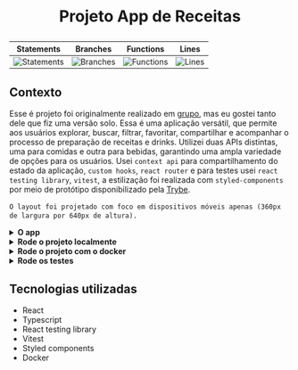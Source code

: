 # <p align="center">Projeto App de Receitas</p>

<div align="center">
  
| Statements                  | Branches                | Functions                 | Lines                |
| --------------------------- | ----------------------- | ------------------------- | -------------------- |
| ![Statements](https://img.shields.io/badge/Coverage-95.15%25-brightgreen.svg) | ![Branches](https://img.shields.io/badge/Coverage-84.69%25-yellow.svg) | ![Functions](https://img.shields.io/badge/Coverage-91.66%25-brightgreen.svg) | ![Lines](https://img.shields.io/badge/Coverage-95.15%25-brightgreen.svg)    |

</div>

## Contexto

Esse é projeto foi originalmente realizado em [grupo](https://github.com/mairess/project-recipes-app-ts), mas eu gostei tanto dele que fiz uma versão solo. Essa é uma aplicação versátil, que permite aos usuários explorar, buscar, filtrar, favoritar, compartilhar e acompanhar o processo de preparação de receitas e drinks. Utilizei duas APIs distintas, uma para comidas e outra para bebidas, garantindo uma ampla variedade de opções para os usuários. Usei `context api` para compartilhamento do estado da aplicação, `custom hooks`, `react router` e para testes usei `react testing library`, `vitest`, a estilização foi realizada com `styled-components` por meio de protótipo disponibilizado pela [Trybe](https://betrybe.com).

```
O layout foi projetado com foco em dispositivos móveis apenas (360px de largura por 640px de altura).
```

<details>

<summary><strong>O app</strong></summary><br>

![App meals page](app-meals-page.png)

</details>

<details>

<summary><strong>Rode o projeto localmente</strong></summary><br>

> ⚠️ É preciso ter o [Node](https://nodejs.org/en) instalado em sua máquina.

Primeiro, clone o repositório:

```SEHLL
git clone git@github.com:mairess/project-recipes-app-ts-v2.git
```

Instale as dependências:

```SEHLL
npm install
```

Inicie o vite server:

```SEHLL
npm run dev
```

</details>

<details>

<summary><strong>Rode o projeto com o docker</strong></summary><br>

> ⚠️ É preciso ter o [Docker](https://www.docker.com/get-started/) instalado em sua máquina.

Primeiro, clone o repositório:

```SEHLL
git clone git@github.com:mairess/project-recipes-app-ts-v2.git
```

Suba o container:

```SEHLL
docker compose up -d
```

O vite server estará disponível na porta `3000`:

```SEHLL
http://localhost:3000
```

</details>

<details>

<summary><strong>Rode os testes</strong></summary><br>

Rode os testes com:

```SHELL
npm test
```

Rode a cobertura:

```SHELL
npm run coverage
```

</details>

## Tecnologias utilizadas

- React
- Typescript
- React testing library
- Vitest
- Styled components
- Docker
